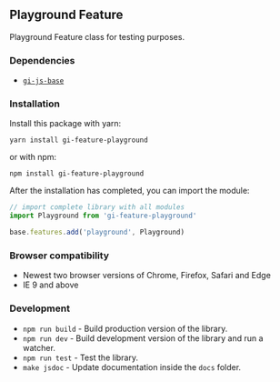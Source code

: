 ## Playground Feature

Playground Feature class for testing purposes.

### Dependencies

* [`gi-js-base`](https://github.com/Goldinteractive/js-base)

### Installation

Install this package with yarn:

    yarn install gi-feature-playground
  
  or with npm:
    
    npm install gi-feature-playground

After the installation has completed, you can import the module:

```javascript
// import complete library with all modules
import Playground from 'gi-feature-playground'

base.features.add('playground', Playground)
```

### Browser compatibility

* Newest two browser versions of Chrome, Firefox, Safari and Edge
* IE 9 and above

### Development

* `npm run build` - Build production version of the library.
* `npm run dev` - Build development version of the library and run a watcher.
* `npm run test` - Test the library.
* `make jsdoc` - Update documentation inside the `docs` folder.
